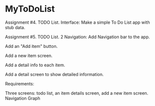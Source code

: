 # MyToDoList
Assignment #4. TODO List. Interface:
Make a simple To Do List app with stub data.

Assignment #5. TODO List. 2 Navigation:
Add Navigation bar to the app.

Add an "Add item" button.

Add a new item screen.

Add a detail info to each item. 

Add a detail screen to show detailed information.

Requirements:

Three screens:
 todo list, 
an item details screen, 
add a new item screen.
Navigation Graph
